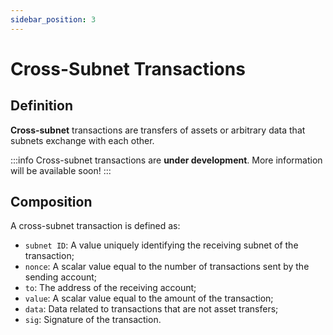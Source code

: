 ```yaml
---
sidebar_position: 3
---
```


# Cross-Subnet Transactions

## Definition

**Cross-subnet** transactions are transfers of assets or arbitrary data that subnets exchange with each other.

:::info
Cross-subnet transactions are **under development**. More information will be available soon!
:::

## Composition

A cross-subnet transaction is defined as:

- `subnet ID`: A value uniquely identifying the receiving subnet of the transaction;
- `nonce`: A scalar value equal to the number of transactions sent by the sending account;
- `to`: The address of the receiving account;
- `value`: A scalar value equal to the amount of the transaction;
- `data`: Data related to transactions that are not asset transfers;
- `sig`: Signature of the transaction.
